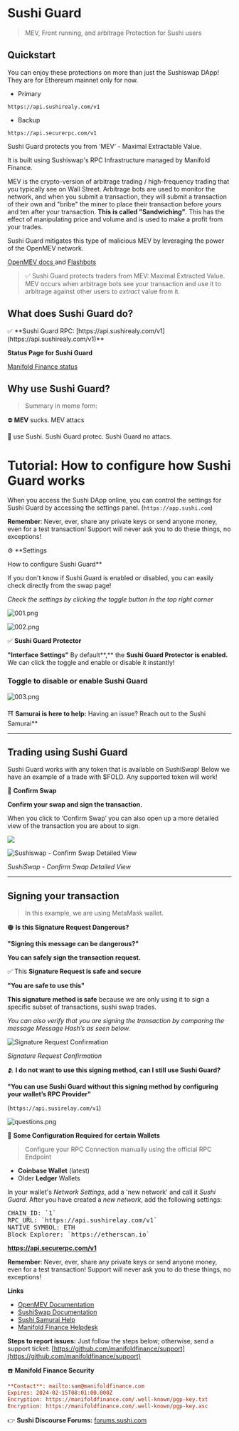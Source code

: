 # Sushi Guard

> MEV, Front running, and arbitrage Protection for Sushi users


## Quickstart

You can enjoy these protections on more than just the Sushiswap DApp! They are for Ethereum mainnet only for now.

- Primary
```
https://api.sushirealy.com/v1
```

- Backup
```
https://api.securerpc.com/v1
```


Sushi Guard protects you from ‘MEV’ - Maximal Extractable Value.

It is built using Sushiswap's RPC Infrastructure managed by Manifold Finance. 

MEV is the crypto-version of arbitrage trading / high-frequency trading that you typically see on Wall Street. Arbitrage bots are used to monitor the network, and when you submit a transaction, they will submit a transaction of their own and "bribe" the miner to place their transaction before yours and ten after your transaction. **This is called "Sandwiching"**. This has the effect of manipulating price and volume and is used to make a profit from your trades.

Sushi Guard mitigates this type of malicious MEV by leveraging the power of the OpenMEV network.

[OpenMEV docs ](https://kb.manifoldfinance.com) and [Flashbots](https://docs.flashbots.net)

> ✅ Sushi Guard protects traders from MEV: Maximal Extracted Value. MEV occurs when arbitrage bots see your transaction and use it to arbitrage against other users to _extract_ value from it.

## What does Sushi Guard do?

<aside>
✅  **Sushi Guard RPC: [https://api.sushirealy.com/v1](https://api.sushirealy.com/v1)**

**Status Page for Sushi Guard**

[Manifold Finance status](https://status.manifoldfinance.com/)

</aside>

## Why use Sushi Guard?

<aside>

> Summary in meme form:

⛔ **MEV** sucks. MEV attacs

🍣 use Sushi. Sushi Guard protec. Sushi Guard no attacs.

</aside>

# Tutorial: How to configure how Sushi Guard works

When you access the Sushi DApp online, you can control the settings for Sushi Guard by accessing the settings panel. (`https://app.sushi.com`)

**Remember**: Never, ever, share any private keys or send anyone money, even for a test transaction! Support will never ask you to do these things, no exceptions!

<aside>
⚙ **Settings

How to configure Sushi Guard\*\*

If you don't know if Sushi Guard is enabled or disabled, you can easily check directly from the swap page!

_Check the settings by clicking the toggle button in the top right corner_

</aside>

![001.png](/img/tutimg/sushiguard/001.png)

![002.png](/img/tutimg/sushiguard/002.png)

<aside>

✅ **Sushi Guard Protector**

**"Interface Settings"** By default**,** the **Sushi Guard Protector is enabled.** We can click the toggle and enable or disable it instantly!

</aside>

### Toggle to disable or enable Sushi Guard

![003.png](/img/tutimg/sushiguard/003.png)

<aside>

⛩️ **Samurai is here to help:** Having an issue? Reach out to the Sushi Samurai\*\*

</aside>

---

## Trading using Sushi Guard

Sushi Guard works with any token that is available on SushiSwap! Below we have an example of a trade with $FOLD. Any supported token will work!

<aside>

🔑 **Confirm Swap**

**Confirm your swap and sign the transaction.**

When you click to ‘Confirm Swap’ you can also open up a more detailed view of the transaction you are about to sign.

</aside>

![](/img/tutimg/sushiguard/swap.png)

![Sushiswap - Confirm Swap Detailed View](/img/tutimg/sushiguard/004.png)

_SushiSwap - Confirm Swap Detailed View_

---

## Signing your transaction

> In this example, we are using MetaMask wallet.

<aside>

🟠 **Is this Signature Request Dangerous?**

**"Signing this message can be dangerous?"**

**You can safely sign the transaction request.**

</aside>

<aside>

✅ This **Signature Request is safe and secure**

**"You are safe to use this"**

**This signature method is safe** because we are only using it to sign a specific subset of transactions, sushi swap trades.

_You can also verify that you are signing the transaction by comparing the message Message Hash’s as seen below._

</aside>

![Signature Request Confirmation](/img/tutimg/sushiguard/005.png)

_Signature Request Confirmation_

<aside>

🫂 **I do not want to use this signing method, can I still use Sushi Guard?**

**"You can use Sushi Guard without this signing method by configuring your wallet’s RPC Provider"**

(`https://api.susirelay.com/v1`)

</aside>

![questions.png](/img/tutimg/sushiguard/questions.png)

<aside>

🚧 **Some Configuration Required for certain Wallets**

> Configure your RPC Connection manually using the official RPC Endpoint

-   **Coinbase Wallet** (latest)
-   Older **Ledger** Wallets

In your wallet's _Network Settings_, add a 'new network' and call it _Sushi Guard_. After you have created a _new network_, add the following settings:

<pre>
CHAIN_ID: `1`
RPC_URL: `https://api.sushirelay.com/v1`
NATIVE SYMBOL: ETH
Block Explorer: `https://etherscan.io`
</pre>

**https://api.securerpc.com/v1**

**Remember**: Never, ever, share any private keys or send anyone money, even for a test transaction! Support will never ask you to do these things, no exceptions!

</aside>

**Links**

-   [OpenMEV Documentation](https://kb.manifoldfinance.com)
-   [SushiSwap Documentation](https://github.com/sushiswap/sushi-docs)
-   [Sushi Samurai Help](https://toshokan.samurais.io/)
-   [Manifold Finance Helpdesk](https://github.com/manifoldfinance/support)

**Steps to report issues:** Just follow the steps below; otherwise, send a support ticket: [https://github.com/manifoldfinance/support](https://github.com/manifoldfinance/support)

<aside>

☎️ **Manifold Finance Security**

</aside>

```ini
**Contact**: mailto:sam@manifoldfinance.com
Expires: 2024-02-15T08:01:00.000Z
Encryption: https://manifoldfinance.com/.well-known/pgp-key.txt
Encryption: https://manifoldfinance.com/.well-known/pgp-key.asc
```

<aside>

👉 **Sushi Discourse Forums:** [forums.sushi.com](https://forums.sushi.com)

</aside>
